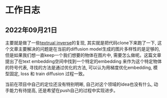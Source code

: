 # 工作日志



## 2022年09月21日

主要就是做了一些[textrual inverse](https://textual-inversion.github.io/)的复现, 其实就是把代码clone下来跑了一下, 这个文章主要解决的问题是在当前的diffusion model生成的图片多样性的是足够的, 但是如果我们想一直keep一个我们想要的物体在图片中, 需要怎么做呢。这篇文章提出了在text embedding空间中找到一个特定的embedding 来作为这个特定物体的符号代表, 寻找的方法是通过优化的方法, 可以认为用梯度优化embedding, 模型固定, loss 和 train diffusion 过程一致。

当前在项目中自己的定位还没有特别明晰, 自己对这个领域的idea也没有什么, 动手能力有待提高, 还是希望在push自己的过程中实现进步。
